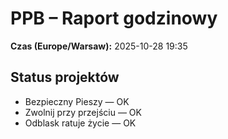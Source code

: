 # PPB – Raport godzinowy
**Czas (Europe/Warsaw):** 2025-10-28 19:35

## Status projektów
- Bezpieczny Pieszy — OK
- Zwolnij przy przejściu — OK
- Odblask ratuje życie — OK

